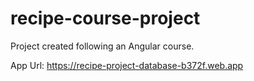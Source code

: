 # recipe-course-project
Project created following an Angular course.

App Url: https://recipe-project-database-b372f.web.app
